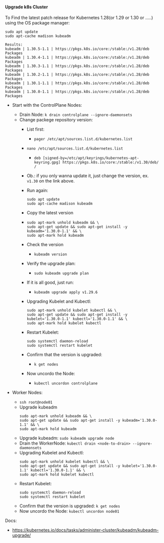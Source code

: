#### Upgrade k8s Cluster


To Find the latest patch release for Kubernetes 1.28(or 1.29 or 1.30 or .....) using the OS package manager:
```
sudo apt update
sudo apt-cache madison kubeadm

Results:
kubeadm | 1.30.5-1.1 | https://pkgs.k8s.io/core:/stable:/v1.28/deb  Packages
kubeadm | 1.30.4-1.1 | https://pkgs.k8s.io/core:/stable:/v1.28/deb  Packages
kubeadm | 1.30.3-1.1 | https://pkgs.k8s.io/core:/stable:/v1.28/deb  Packages
kubeadm | 1.30.2-1.1 | https://pkgs.k8s.io/core:/stable:/v1.28/deb  Packages
kubeadm | 1.30.1-1.1 | https://pkgs.k8s.io/core:/stable:/v1.28/deb  Packages
kubeadm | 1.30.0-1.1 | https://pkgs.k8s.io/core:/stable:/v1.28/deb  Packages
```

- Start with the ControlPlane Nodes:
  - Drain Node:
    `k drain controlplane --ignore-daemonsets`
  - Change packege repository version:
    - List first:
      - `pager /etc/apt/sources.list.d/kubernetes.list`
    - `nano /etc/apt/sources.list.d/kubernetes.list`
      - `deb [signed-by=/etc/apt/keyrings/kubernetes-apt-keyring.gpg] https://pkgs.k8s.io/core:/stable:/v1.30/deb/ /`
    - Ob.: if you only wanna update it, just change the version, ex. `v1.30` on the link above.

    - Run again:
      ```
      sudo apt update
      sudo apt-cache madison kubeadm
      ```
  
    - Copy the latest version
  
    - ```
      sudo apt-mark unhold kubeadm && \
      sudo apt-get update && sudo apt-get install -y kubeadm='1.30.0-1.1' && \
      sudo apt-mark hold kubeadm
      ```
    - Check the version
      - `kubeadm version`
    - Verify the upgrade plan:
      - `sudo kubeadm upgrade plan`
    - If it is all good, just run:
      - `kubeadm upgrade apply v1.29.6`
     
     
    - Upgrading Kubelet and Kubectl:
      ```
      sudo apt-mark unhold kubelet kubectl && \
      sudo apt-get update && sudo apt-get install -y kubelet='1.30.0-1.1' kubectl='1.30.0-1.1' && \
      sudo apt-mark hold kubelet kubectl
      ```
    - Restart Kubelet:
      ```
      sudo systemctl daemon-reload
      sudo systemctl restart kubelet
      ```
    - Confirm that the version is upgraded:
      - `k get nodes`
    - Now uncordo the Node:
      - `kubectl uncordon controlplane`

- Worker Nodes:
  - `ssh root@node01`
  - Upgrade kubeadm
    ```
    sudo apt-mark unhold kubeadm && \
    sudo apt-get update && sudo apt-get install -y kubeadm='1.30.0-1.1' && \
    sudo apt-mark hold kubeadm
    ```
  - Upgrade kubeadm:
    `sudo kubeadm upgrade node`
  - Drain the WorkerNode:
    `kubectl drain <node-to-drain> --ignore-daemonsets`
  - Upgrading Kubelet and Kubectl:
    ```
    sudo apt-mark unhold kubelet kubectl && \
    sudo apt-get update && sudo apt-get install -y kubelet='1.30.0-1.1' kubectl='1.30.0-1.1' && \
    sudo apt-mark hold kubelet kubectl
    ```
  - Restart Kubelet:
    ```
    sudo systemctl daemon-reload
    sudo systemctl restart kubelet
    ```
  - Confirm that the version is upgraded:
    `k get nodes`
  - Now uncordo the Node:
    `kubectl uncordon node01`

Docs:
- <https://kubernetes.io/docs/tasks/administer-cluster/kubeadm/kubeadm-upgrade/>